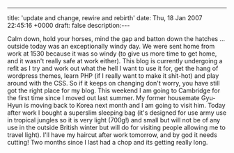 ---
title: 'update and change, rewire and rebirth'
date: Thu, 18 Jan 2007 22:45:16 +0000
draft: false
description:---

Calm down, hold your horses, mind the gap and batton down the hatches ... outside today was an exceptionally windy day. We were sent home from work at 1530 because it was so windy (to give us more time to get home, and it wasn't really safe at work either). This blog is currently undergoing a refit as I try and work out what the hell I want to use it for, get the hang of wordpress themes, learn PHP (if I really want to make it shit-hot) and play around with the CSS. So if it keeps on changing don't worry, you have still got the right place for my blog. This weekend I am going to Cambridge for the first time since I moved out last summer. My former housemate Gyu-Hyun is moving back to Korea next month and I am going to visit him. Today after work I bought a superslim sleeping bag (it's designed for use army use in tropical jungles so it is very light (700g!) and small but will not be of any use in the outside British winter but will do for visiting people allowing me to travel light). I'll have my haircut after work tomorrow, and by god it needs cutting! Two months since I last had a chop and its getting really long.